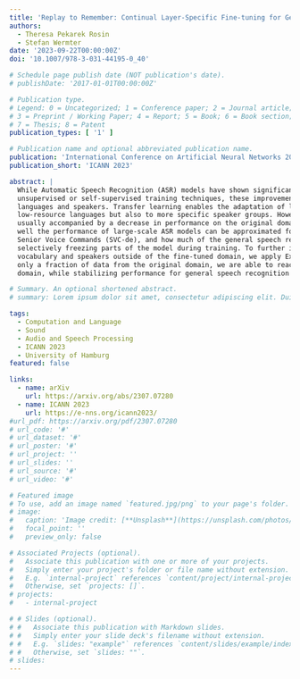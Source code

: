 ```yaml
---
title: 'Replay to Remember: Continual Layer-Specific Fine-tuning for German Speech Recognition'
authors:
  - Theresa Pekarek Rosin
  - Stefan Wermter
date: '2023-09-22T00:00:00Z'
doi: '10.1007/978-3-031-44195-0_40'

# Schedule page publish date (NOT publication's date).
# publishDate: '2017-01-01T00:00:00Z'

# Publication type.
# Legend: 0 = Uncategorized; 1 = Conference paper; 2 = Journal article;
# 3 = Preprint / Working Paper; 4 = Report; 5 = Book; 6 = Book section;
# 7 = Thesis; 8 = Patent
publication_types: [ '1' ]

# Publication name and optional abbreviated publication name.
publication: 'International Conference on Artificial Neural Networks 2023'
publication_short: 'ICANN 2023'

abstract: |
  While Automatic Speech Recognition (ASR) models have shown significant advances with the introduction of
  unsupervised or self-supervised training techniques, these improvements are still only limited to a subsection of
  languages and speakers. Transfer learning enables the adaptation of large-scale multilingual models to not only
  low-resource languages but also to more specific speaker groups. However, fine-tuning on data from new domains is
  usually accompanied by a decrease in performance on the original domain. Therefore, in our experiments, we examine how
  well the performance of large-scale ASR models can be approximated for smaller domains, with our own dataset of German
  Senior Voice Commands (SVC-de), and how much of the general speech recognition performance can be preserved by
  selectively freezing parts of the model during training. To further increase the robustness of the ASR model to
  vocabulary and speakers outside of the fine-tuned domain, we apply Experience Replay for continual learning. By adding
  only a fraction of data from the original domain, we are able to reach Word-Error-Rates (WERs) below 5% on the new
  domain, while stabilizing performance for general speech recognition at acceptable WERs.

# Summary. An optional shortened abstract.
# summary: Lorem ipsum dolor sit amet, consectetur adipiscing elit. Duis posuere tellus ac convallis placerat. Proin tincidunt magna sed ex sollicitudin condimentum.

tags:
  - Computation and Language
  - Sound
  - Audio and Speech Processing
  - ICANN 2023
  - University of Hamburg
featured: false

links:
  - name: arXiv
    url: https://arxiv.org/abs/2307.07280
  - name: ICANN 2023
    url: https://e-nns.org/icann2023/
#url_pdf: https://arxiv.org/pdf/2307.07280
# url_code: '#'
# url_dataset: '#'
# url_poster: '#'
# url_project: ''
# url_slides: ''
# url_source: '#'
# url_video: '#'

# Featured image
# To use, add an image named `featured.jpg/png` to your page's folder.
# image:
#   caption: 'Image credit: [**Unsplash**](https://unsplash.com/photos/s9CC2SKySJM)'
#   focal_point: ''
#   preview_only: false

# Associated Projects (optional).
#   Associate this publication with one or more of your projects.
#   Simply enter your project's folder or file name without extension.
#   E.g. `internal-project` references `content/project/internal-project/index.md`.
#   Otherwise, set `projects: []`.
# projects:
#   - internal-project

# # Slides (optional).
# #   Associate this publication with Markdown slides.
# #   Simply enter your slide deck's filename without extension.
# #   E.g. `slides: "example"` references `content/slides/example/index.md`.
# #   Otherwise, set `slides: ""`.
# slides:
---
```

